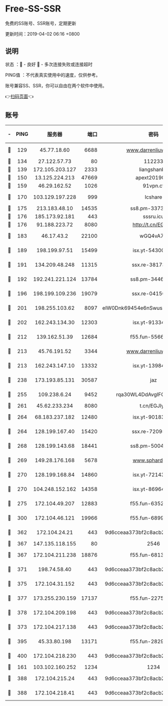 # Free-SS-SSR

免费的SS账号、SSR账号，定期更新

更新时间：2019-04-02 06:16 +0800

## 说明

状态     ：🙂 - 良好 🙁 - 多次连接失败或连接超时

PING值   ：不代表真实使用中的速度，仅供参考。

账号兼容SS、SSR，你可以自由在两个软件中使用。

👉[扫码页面](https://liesauer.github.io/Free-SS-SSR/)👈

## 账号

|-|PING|服务器|端口|密码|加密方式|区域|
|:----:|:----:|:-----:|-----:|:----:|:----:|:----:|
|🙂|129|45.77.18.60|6688|www.darrenliuwei.com|aes-256-cfb|JP|
|🙂|134|27.122.57.73|80|112233|chacha20|CN|
|🙂|139|172.105.203.127|2333|liangshanbo|chacha20|JP|
|🙂|150|13.125.224.213|47669|apext2019001|chacha20|KR|
|🙂|159|46.29.162.52|1026|91vpn.cf|rc4-md5|RU|
|🙂|170|103.129.197.228|999|lcshare|aes-256-cfb|CN|
|🙂|175|213.183.48.10|14535|ss8.pm-33736221|rc4-md5|RU|
|🙂|176|185.173.92.181|443|sssru.icu|rc4-md5|RU|
|🙂|176|91.188.223.72|8080|http://t.cn/EGJIyrl|rc4-md5|RU|
|🙂|183|46.17.43.2|22100|wGQ4vA7D|aes-256-gcm|RU|
|🙂|189|198.199.97.51|15499|isx.yt-54300855|aes-256-cfb|US|
|🙂|191|134.209.48.248|11315|ssx.re-38173894|aes-256-cfb|US|
|🙂|192|192.241.221.124|13784|ss8.pm-34461522|aes-256-cfb|US|
|🙂|196|198.199.109.236|19079|ssx.re-04150237|aes-256-cfb|US|
|🙂|201|198.255.103.62|8097|eIW0Dnk69454e6nSwuspv9DmS201tQ0D|aes-256-cfb|US|
|🙂|202|162.243.134.30|12303|isx.yt-91334852|aes-256-cfb|US|
|🙂|212|139.162.51.39|12684|f55.fun-55660117|aes-256-cfb|SG|
|🙂|213|45.76.191.52|3344|www.darrenliuwei.com|aes-256-cfb|AU|
|🙂|213|162.243.147.10|13332|isx.yt-13984444|aes-256-cfb|US|
|🙂|238|173.193.85.131|30587|jaz|aes-256-cfb|US|
|🙂|255|109.238.6.24|9452|rqa30WL4DdAvgIFG6Fs3znzTa|aes-256-cfb|FR|
|🙂|261|45.62.233.234|8080|t.cn/EGJIyrl|rc4-md5|CA|
|🙂|264|68.183.237.182|12480|isx.yt-90183318|aes-256-cfb|SG|
|🙂|264|128.199.167.40|15420|ssx.re-72095229|aes-256-cfb|SG|
|🙂|268|128.199.143.68|18441|ss8.pm-50042831|aes-256-cfb|SG|
|🙂|269|149.28.176.168|5678|www.sphard.com|aes-256-cfb|SG|
|🙂|270|128.199.168.84|14860|isx.yt-72143109|aes-256-cfb|SG|
|🙂|270|104.248.152.162|14358|isx.yt-86964807|aes-256-cfb|SG|
|🙂|275|172.104.49.207|12883|f55.fun-63527647|aes-256-cfb|SG|
|🙂|300|172.104.46.121|19966|f55.fun-68996821|aes-256-cfb|SG|
|🙂|362|172.104.24.21|443|9d6cceaa373bf2c8acb22e60b6a58be6|aes-256-cfb|US|
|🙂|367|147.135.118.155|80|2546|chacha20|US|
|🙂|367|172.104.211.238|18876|f55.fun-68130782|aes-256-cfb|US|
|🙂|371|198.74.58.40|443|9d6cceaa373bf2c8acb22e60b6a58be6|aes-256-cfb|US|
|🙂|375|172.104.31.152|443|9d6cceaa373bf2c8acb22e60b6a58be6|aes-256-cfb|US|
|🙂|377|173.255.230.159|17137|f55.fun-22752790|aes-256-cfb|US|
|🙂|378|172.104.209.198|443|9d6cceaa373bf2c8acb22e60b6a58be6|aes-256-cfb|US|
|🙂|373|172.104.217.138|443|9d6cceaa373bf2c8acb22e60b6a58be6|aes-256-cfb|US|
|🙂|395|45.33.80.198|13171|f55.fun-28295578|aes-256-cfb|US|
|🙂|400|172.104.218.230|443|9d6cceaa373bf2c8acb22e60b6a58be6|aes-256-cfb|US|
|🙁|161|103.102.160.252|1234|1234|rc4-md5|JP|
|🙁|388|172.104.215.24|443|9d6cceaa373bf2c8acb22e60b6a58be6|aes-256-cfb|US|
|🙁|388|172.104.218.41|443|9d6cceaa373bf2c8acb22e60b6a58be6|aes-256-cfb|US|
